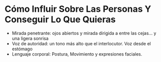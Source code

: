 # Cómo Influir Sobre Las Personas Y Conseguir Lo Que Quieras
* Mirada penetrante: ojos abiertos y mirada dirigida a entre las cejas... y una ligera sonrisa  
* Voz de autoridad: un tono más alto que el interlocutor. Voz desde el estómago  
* Lenguaje corporal: Postura, Movimiento y expresiones faciales.
